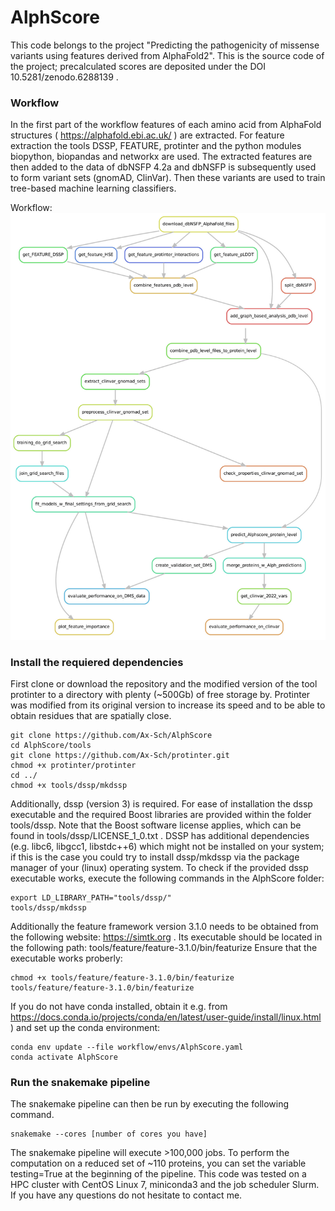 # AlphScore

This code belongs to the project "Predicting the pathogenicity of missense variants using features derived from AlphaFold2". This is the source code of the project; precalculated scores are deposited under the DOI 10.5281/zenodo.6288139 . 

### Workflow

In the first part of the workflow features of each amino acid from AlphaFold structures ( https://alphafold.ebi.ac.uk/ ) are extracted. For feature extraction the tools DSSP, FEATURE, protinter and the python modules biopython, biopandas and networkx are used. The extracted features are then added to the data of dbNSFP 4.2a and dbNSFP is subsequently used to form variant sets (gnomAD, ClinVar). Then these variants are used to train tree-based machine learning classifiers. 

Workflow:
![alt text](https://github.com/Ax-Sch/AlphScore/blob/main/dag.jpg?raw=true)

### Install the requiered dependencies
First clone or download the repository and the modified version of the tool protinter to a directory with plenty (~500Gb) of free storage by. Protinter was modified from its original version to increase its speed and to be able to obtain residues that are spatially close. 

```
git clone https://github.com/Ax-Sch/AlphScore
cd AlphScore/tools
git clone https://github.com/Ax-Sch/protinter.git
chmod +x protinter/protinter
cd ../
chmod +x tools/dssp/mkdssp
```
Additionally, dssp (version 3) is required. For ease of installation the dssp executable and the required Boost libraries are provided within the folder tools/dssp. Note that the Boost software license applies, which can be found in tools/dssp/LICENSE_1_0.txt . DSSP has additional dependencies (e.g. libc6, libgcc1, libstdc++6) which might not be installed on your system; if this is the case you could try to install dssp/mkdssp via the package manager of your (linux) operating system. To check if the provided dssp executable works, execute the following commands in the AlphScore folder:

```
export LD_LIBRARY_PATH="tools/dssp/"
tools/dssp/mkdssp
```

Additionally the feature framework version 3.1.0 needs to be obtained from the following website: https://simtk.org . Its executable should be located in the following path: tools/feature/feature-3.1.0/bin/featurize 
Ensure that the executable works proberly:

```
chmod +x tools/feature/feature-3.1.0/bin/featurize
tools/feature/feature-3.1.0/bin/featurize
```

If you do not have conda installed, obtain it e.g. from https://docs.conda.io/projects/conda/en/latest/user-guide/install/linux.html ) and set up the conda environment:

```
conda env update --file workflow/envs/AlphScore.yaml
conda activate AlphScore
```


### Run the snakemake pipeline
The snakemake pipeline can then be run by executing the following command.

```
snakemake --cores [number of cores you have]
```

The snakemake pipeline will execute >100,000 jobs. To perform the computation on a reduced set of ~110 proteins, you can set the variable testing=True at the beginning of the pipeline. This code was tested on a HPC cluster with CentOS Linux 7, miniconda3 and the job scheduler Slurm. If you have any questions do not hesitate to contact me.


